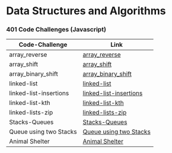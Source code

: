 # Data Structures and Algorithms


### 401 Code Challenges (Javascript)
|**Code-Challenge**    |**Link**    |
| ----------- | ----------- |
|  array_reverse  |[array_reverse](https://github.com/duajaradat/data-structures-and-algorithms/blob/array-reverse/code-challenge-python/README.md)                      |
|  array_shift  |[array_shift](https://github.com/duajaradat/data-structures-and-algorithms/tree/array-insert-shift/python/array_shift)                      |
|  array_binary_shift  |[array_binary_shift](https://github.com/duajaradat/data-structures-and-algorithms/tree/array-binary-search/python/array_binary_search)                      |
|  linked-list  |[linked-list](https://github.com/duajaradat/data-structures-and-algorithms/blob/code-challenge05/python/linked_list/README.md)                      |
|  linked-list-insertions  |[linked-list-insertions](https://github.com/duajaradat/data-structures-and-algorithms/blob/code-challenge06/python/linked_list/README-BF.md)                      |
|  linked-list-kth  |[linked-list-kth](https://github.com/duajaradat/data-structures-and-algorithms/blob/linked-list-kth/python/linked_list/README-kth.md)                      |
|  linked-lists-zip  |[linked-lists-zip](https://github.com/duajaradat/data-structures-and-algorithms/blob/linked-list-zip/python/linked_list/README-zip.md)                      |
|  Stacks-Queues  |[Stacks-Queues](https://github.com/duajaradat/data-structures-and-algorithms/blob/stack-and-queue/python/stacks_queues/README.md)                      |
|  Queue using two Stacks  |[Queue using two Stacks](https://github.com/duajaradat/data-structures-and-algorithms/blob/stack-queue-pseudo/python/data_structure/stacks_queues/README-pseudo.md)                      |
|  Animal Shelter  |[Animal Shelter](https://github.com/duajaradat/data-structures-and-algorithms/blob/stack-queue-animal-shelter/python/code_challenges/animal_shelter/README.md)                      |
